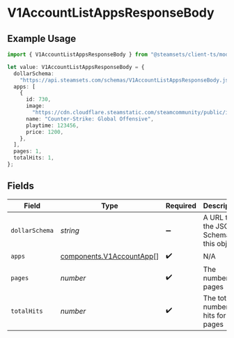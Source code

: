 # V1AccountListAppsResponseBody

## Example Usage

```typescript
import { V1AccountListAppsResponseBody } from "@steamsets/client-ts/models/components";

let value: V1AccountListAppsResponseBody = {
  dollarSchema:
    "https://api.steamsets.com/schemas/V1AccountListAppsResponseBody.json",
  apps: [
    {
      id: 730,
      image:
        "https://cdn.cloudflare.steamstatic.com/steamcommunity/public/images/apps/730/a1a2f9f3f4c0c2b1f8d3a4e5f6d7e8f9.jpg",
      name: "Counter-Strike: Global Offensive",
      playtime: 123456,
      price: 1200,
    },
  ],
  pages: 1,
  totalHits: 1,
};
```

## Fields

| Field                                                                | Type                                                                 | Required                                                             | Description                                                          | Example                                                              |
| -------------------------------------------------------------------- | -------------------------------------------------------------------- | -------------------------------------------------------------------- | -------------------------------------------------------------------- | -------------------------------------------------------------------- |
| `dollarSchema`                                                       | *string*                                                             | :heavy_minus_sign:                                                   | A URL to the JSON Schema for this object.                            | https://api.steamsets.com/schemas/V1AccountListAppsResponseBody.json |
| `apps`                                                               | [components.V1AccountApp](../../models/components/v1accountapp.md)[] | :heavy_check_mark:                                                   | N/A                                                                  |                                                                      |
| `pages`                                                              | *number*                                                             | :heavy_check_mark:                                                   | The number of pages                                                  | 1                                                                    |
| `totalHits`                                                          | *number*                                                             | :heavy_check_mark:                                                   | The total number of hits for all pages                               | 1                                                                    |